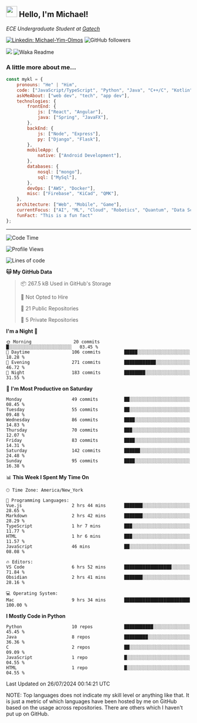 <h2><img src="https://emojis.slackmojis.com/emojis/images/1531849430/4246/blob-sunglasses.gif?1531849430" width="30"/> Hello, I'm Michael!</h2>
<p><em>ECE Undergraduate Student at <a href="https://www.gatech.edu/">Gatech</em></p>

[![Linkedin: Michael-Yim-Olmos](https://img.shields.io/badge/-mykl-blue?style=flat-square&logo=Linkedin&logoColor=white&link=https://www.linkedin.com/in/michael-yim-olmos/)](https://www.linkedin.com/in/michael-yim-olmos/)
![GitHub followers](https://img.shields.io/github/followers/MyKl-Y?label=Follow&style=social)
<!--[![website](https://img.shields.io/badge/Website-46a2f1.svg?&style=flat-square&logo=Google-Chrome&logoColor=white&link=https://anmolsingh.me/)](https://anmolsingh.me/)-->
![](https://visitor-badge.glitch.me/badge?page_id=anmol098.anmol098)
![Waka Readme](https://github.com/anmol098/anmol098/workflows/Waka%20Readme/badge.svg)

<!--👇 Hit in your console or terminal to connect with me.

```bash
npx anmol
```
**👆 This command line tool can be found at [npx anmol](https://github.com/anmol098/npx_card)**-->

### A little more about me...  

```javascript
const mykl = {
    pronouns: "He" | "Him",
    code: ["JavaScript/TypeScript", "Python", "Java", "C++/C", "Kotlin"],
    askMeAbout: ["web dev", "tech", "app dev"],
    technologies: {
        frontEnd: {
            js: ["React", "Angular"],
            java: ["Spring", "JavaFX"],
        },
        backEnd: {
            js: ["Node", "Express"],
            py: ["Django", "Flask"],
        },
        mobileApp: {
            native: ["Android Development"],
        },
        databases: {
            nosql: ["mongo"],
            sql: ["MySql"],
        },
        devOps: ["AWS", "Docker"],
        misc: ["Firebase", "KiCad", "QMK"],
    },
    architecture: ["Web", "Mobile", "Game"],
    currentFocus: ["AI", "ML", "Cloud", "Robotics", "Quantum", "Data Science"],
    funFact: "This is a fun fact"
};
```

---
<!--START_SECTION:waka-->
![Code Time](http://img.shields.io/badge/Code%20Time-203%20hrs%206%20mins-blue)

![Profile Views](http://img.shields.io/badge/Profile%20Views-0-blue)

![Lines of code](https://img.shields.io/badge/From%20Hello%20World%20I%27ve%20Written-4.7%20million%20lines%20of%20code-blue)

**🐱 My GitHub Data** 

> 📦 267.5 kB Used in GitHub's Storage 
 > 
> 🚫 Not Opted to Hire
 > 
> 📜 21 Public Repositories 
 > 
> 🔑 5 Private Repositories 
 > 
**I'm a Night 🦉** 

```text
🌞 Morning                20 commits          █░░░░░░░░░░░░░░░░░░░░░░░░   03.45 % 
🌆 Daytime                106 commits         █████░░░░░░░░░░░░░░░░░░░░   18.28 % 
🌃 Evening                271 commits         ████████████░░░░░░░░░░░░░   46.72 % 
🌙 Night                  183 commits         ████████░░░░░░░░░░░░░░░░░   31.55 % 
```
📅 **I'm Most Productive on Saturday** 

```text
Monday                   49 commits          ██░░░░░░░░░░░░░░░░░░░░░░░   08.45 % 
Tuesday                  55 commits          ██░░░░░░░░░░░░░░░░░░░░░░░   09.48 % 
Wednesday                86 commits          ████░░░░░░░░░░░░░░░░░░░░░   14.83 % 
Thursday                 70 commits          ███░░░░░░░░░░░░░░░░░░░░░░   12.07 % 
Friday                   83 commits          ████░░░░░░░░░░░░░░░░░░░░░   14.31 % 
Saturday                 142 commits         ██████░░░░░░░░░░░░░░░░░░░   24.48 % 
Sunday                   95 commits          ████░░░░░░░░░░░░░░░░░░░░░   16.38 % 
```


📊 **This Week I Spent My Time On** 

```text
🕑︎ Time Zone: America/New_York

💬 Programming Languages: 
Vue.js                   2 hrs 44 mins       ███████░░░░░░░░░░░░░░░░░░   28.65 % 
Markdown                 2 hrs 42 mins       ███████░░░░░░░░░░░░░░░░░░   28.29 % 
TypeScript               1 hr 7 mins         ███░░░░░░░░░░░░░░░░░░░░░░   11.77 % 
HTML                     1 hr 6 mins         ███░░░░░░░░░░░░░░░░░░░░░░   11.57 % 
JavaScript               46 mins             ██░░░░░░░░░░░░░░░░░░░░░░░   08.08 % 

🔥 Editors: 
VS Code                  6 hrs 52 mins       ██████████████████░░░░░░░   71.84 % 
Obsidian                 2 hrs 41 mins       ███████░░░░░░░░░░░░░░░░░░   28.16 % 

💻 Operating System: 
Mac                      9 hrs 34 mins       █████████████████████████   100.00 % 
```

**I Mostly Code in Python** 

```text
Python                   10 repos            ███████████░░░░░░░░░░░░░░   45.45 % 
Java                     8 repos             █████████░░░░░░░░░░░░░░░░   36.36 % 
C                        2 repos             ██░░░░░░░░░░░░░░░░░░░░░░░   09.09 % 
JavaScript               1 repo              █░░░░░░░░░░░░░░░░░░░░░░░░   04.55 % 
HTML                     1 repo              █░░░░░░░░░░░░░░░░░░░░░░░░   04.55 % 
```




 Last Updated on 26/07/2024 00:14:21 UTC
<!--END_SECTION:waka-->

NOTE: Top languages does not indicate my skill level or anything like that. It is just a metric of which languages have been hosted by me on GitHub based on the usage across repositories. There are others which I haven't put up on GitHub.
